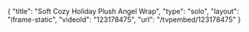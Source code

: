 {
    "title": "Soft   Cozy Holiday Plush Angel Wrap",
    "type": "solo",
    "layout": "iframe-static",
    "videoId": "123178475",
    "url": "\/tvpembed\/123178475"
}